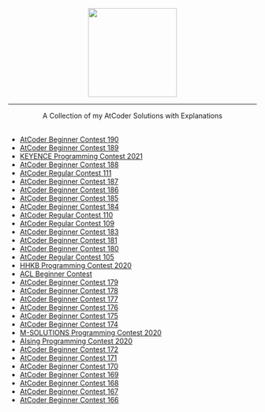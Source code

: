 <div align="center">
    <a href="https://atcoder.jp/">
        <img height=180 src="https://user-images.githubusercontent.com/35857179/81494208-9eeb4a00-92d9-11ea-9954-9d65f164e763.png">
    </a>
    <hr>
    A Collection of my AtCoder Solutions with Explanations
</div>

<br/>

- [AtCoder Beginner Contest 190](https://github.com/wingkwong/competitive-programming/tree/master/atcoder/contests/190)
- [AtCoder Beginner Contest 189](https://github.com/wingkwong/competitive-programming/tree/master/atcoder/contests/189)
- [KEYENCE Programming Contest 2021](https://github.com/wingkwong/competitive-programming/tree/master/atcoder/contests/keyence2021)
- [AtCoder Beginner Contest 188](https://github.com/wingkwong/competitive-programming/tree/master/atcoder/contests/188)
- [AtCoder Regular Contest 111](https://github.com/wingkwong/competitive-programming/tree/master/atcoder/contests/arc111)
- [AtCoder Beginner Contest 187](https://github.com/wingkwong/competitive-programming/tree/master/atcoder/contests/abc187)
- [AtCoder Beginner Contest 186](https://github.com/wingkwong/competitive-programming/tree/master/atcoder/contests/abc186)
- [AtCoder Beginner Contest 185](https://github.com/wingkwong/competitive-programming/tree/master/atcoder/contests/abc185)
- [AtCoder Beginner Contest 184](https://github.com/wingkwong/competitive-programming/tree/master/atcoder/contests/abc184)
- [AtCoder Regular Contest 110](https://github.com/wingkwong/competitive-programming/tree/master/atcoder/contests/arc110)
- [AtCoder Regular Contest 109](https://github.com/wingkwong/competitive-programming/tree/master/atcoder/contests/arc109)
- [AtCoder Beginner Contest 183](https://github.com/wingkwong/competitive-programming/tree/master/atcoder/contests/abc183)
- [AtCoder Beginner Contest 181](https://github.com/wingkwong/competitive-programming/tree/master/atcoder/contests/abc181)
- [AtCoder Beginner Contest 180](https://github.com/wingkwong/competitive-programming/tree/master/atcoder/contests/abc180)
- [AtCoder Regular Contest 105](https://github.com/wingkwong/competitive-programming/tree/master/atcoder/contests/arc105)
- [HHKB Programming Contest 2020](https://github.com/wingkwong/competitive-programming/tree/master/atcoder/contests/hhkb2020)
- [ACL Beginner Contest](https://github.com/wingkwong/competitive-programming/tree/master/atcoder/contests/abl)
- [AtCoder Beginner Contest 179](https://github.com/wingkwong/competitive-programming/tree/master/atcoder/contests/abc179)
- [AtCoder Beginner Contest 178](https://github.com/wingkwong/competitive-programming/tree/master/atcoder/contests/abc178)
- [AtCoder Beginner Contest 177](https://github.com/wingkwong/competitive-programming/tree/master/atcoder/contests/abc177)
- [AtCoder Beginner Contest 176](https://github.com/wingkwong/competitive-programming/tree/master/atcoder/contests/abc176)
- [AtCoder Beginner Contest 175](https://github.com/wingkwong/competitive-programming/tree/master/atcoder/contests/abc175)
- [AtCoder Beginner Contest 174](https://github.com/wingkwong/competitive-programming/tree/master/atcoder/contests/abc174)
- [M-SOLUTIONS Programming Contest 2020](https://github.com/wingkwong/competitive-programming/tree/master/atcoder/contests/m-solutions2020)
- [AIsing Programming Contest 2020](https://github.com/wingkwong/competitive-programming/tree/master/atcoder/contests/aising2020)
- [AtCoder Beginner Contest 172](https://github.com/wingkwong/competitive-programming/tree/master/atcoder/contests/abc172)
- [AtCoder Beginner Contest 171](https://github.com/wingkwong/competitive-programming/tree/master/atcoder/contests/abc171)
- [AtCoder Beginner Contest 170](https://github.com/wingkwong/competitive-programming/tree/master/atcoder/contests/abc170)
- [AtCoder Beginner Contest 169](https://github.com/wingkwong/competitive-programming/tree/master/atcoder/contests/abc169)
- [AtCoder Beginner Contest 168](https://github.com/wingkwong/competitive-programming/tree/master/atcoder/contests/abc168)
- [AtCoder Beginner Contest 167](https://github.com/wingkwong/competitive-programming/tree/master/atcoder/contests/abc167)
- [AtCoder Beginner Contest 166](https://github.com/wingkwong/competitive-programming/tree/master/atcoder/contests/abc166)